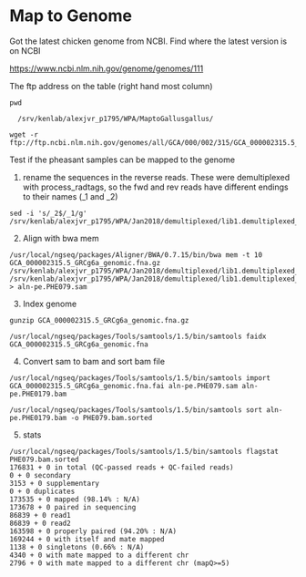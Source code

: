 # Map to Genome


Got the latest chicken genome from NCBI. Find where the latest version is on NCBI 

https://www.ncbi.nlm.nih.gov/genome/genomes/111

The ftp address on the table (right hand most column)
```
pwd 

  /srv/kenlab/alexjvr_p1795/WPA/MaptoGallusgallus/

wget -r ftp://ftp.ncbi.nlm.nih.gov/genomes/all/GCA/000/002/315/GCA_000002315.5_GRCg6a 
```


Test if the pheasant samples can be mapped to the genome

1. rename the sequences in the reverse reads. These were demultiplexed with process_radtags, so the fwd and rev reads have different endings to their names (_1 and _2) 
```
sed -i 's/_2$/_1/g' /srv/kenlab/alexjvr_p1795/WPA/Jan2018/demultiplexed/lib1.demultiplexed_20180123/PHE079renamed_2.2.fq
```

2. Align with bwa mem
```
/usr/local/ngseq/packages/Aligner/BWA/0.7.15/bin/bwa mem -t 10 GCA_000002315.5_GRCg6a_genomic.fna.gz /srv/kenlab/alexjvr_p1795/WPA/Jan2018/demultiplexed/lib1.demultiplexed_20180123/PHE079_2.1.fq /srv/kenlab/alexjvr_p1795/WPA/Jan2018/demultiplexed/lib1.demultiplexed_20180123/PHE079renamed_2.2.fq > aln-pe.PHE079.sam
```


3. Index genome
```
gunzip GCA_000002315.5_GRCg6a_genomic.fna.gz

/usr/local/ngseq/packages/Tools/samtools/1.5/bin/samtools faidx GCA_000002315.5_GRCg6a_genomic.fna
```


4. Convert sam to bam and sort bam file
```
/usr/local/ngseq/packages/Tools/samtools/1.5/bin/samtools import GCA_000002315.5_GRCg6a_genomic.fna.fai aln-pe.PHE079.sam aln-pe.PHE0179.bam

/usr/local/ngseq/packages/Tools/samtools/1.5/bin/samtools sort aln-pe.PHE0179.bam -o PHE079.bam.sorted
```


5. stats
```
/usr/local/ngseq/packages/Tools/samtools/1.5/bin/samtools flagstat PHE079.bam.sorted 
176831 + 0 in total (QC-passed reads + QC-failed reads)
0 + 0 secondary
3153 + 0 supplementary
0 + 0 duplicates
173535 + 0 mapped (98.14% : N/A)
173678 + 0 paired in sequencing
86839 + 0 read1
86839 + 0 read2
163598 + 0 properly paired (94.20% : N/A)
169244 + 0 with itself and mate mapped
1138 + 0 singletons (0.66% : N/A)
4340 + 0 with mate mapped to a different chr
2796 + 0 with mate mapped to a different chr (mapQ>=5)

```
